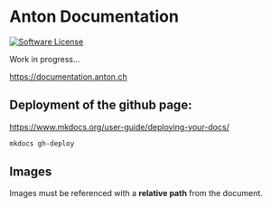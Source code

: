 # Anton Documentation

[![Software License](https://img.shields.io/badge/license-MIT-blue.svg?style=flat-square)](LICENSE)

Work in progress...

https://documentation.anton.ch

## Deployment of the github page:

https://www.mkdocs.org/user-guide/deploying-your-docs/

```bash
mkdocs gh-deploy
```

## Images

Images must be referenced with a __relative path__ from the document. 
